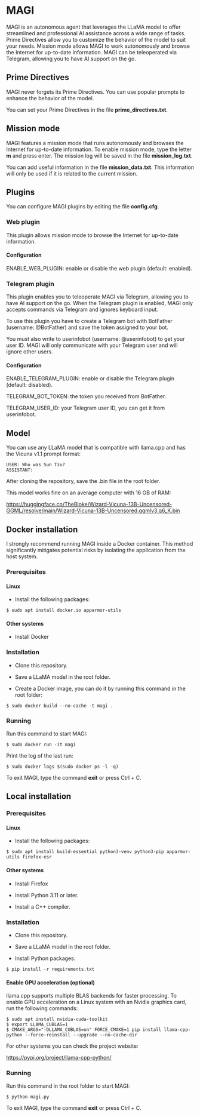 # MAGI

MAGI is an autonomous agent that leverages the LLaMA model to offer streamlined and professional AI assistance across a wide range of tasks. Prime Directives allow you to customize the behavior of the model to suit your needs. Mission mode allows MAGI to work autonomously and browse the Internet for up-to-date information. MAGI can be teleoperated via Telegram, allowing you to have AI support on the go.

## Prime Directives

MAGI never forgets its Prime Directives. You can use popular prompts to enhance the behavior of the model. 

You can set your Prime Directives in the file **prime_directives.txt**. 

## Mission mode

MAGI features a mission mode that runs autonomously and browses the Internet for up-to-date information. To enable mission mode, type the letter **m** and press enter. The mission log will be saved in the file **mission_log.txt**.

You can add useful information in the file **mission_data.txt**. This information will only be used if it is related to the current mission.

## Plugins

You can configure MAGI plugins by editing the file **config.cfg**.

### Web plugin

This plugin allows mission mode to browse the Internet for up-to-date information.

#### Configuration

ENABLE_WEB_PLUGIN: enable or disable the web plugin (default: enabled).

### Telegram plugin

This plugin enables you to teleoperate MAGI via Telegram, allowing you to have AI support on the go. When the Telegram plugin is enabled, MAGI only accepts commands via Telegram and ignores keyboard input.

To use this plugin you have to create a Telegram bot with BotFather (username: @BotFather) and save the token assigned to your bot. 

You must also write to userinfobot (username: @userinfobot) to get your user ID. MAGI will only communicate with your Telegram user and will ignore other users.

#### Configuration

ENABLE_TELEGRAM_PLUGIN: enable or disable the Telegram plugin (default: disabled).

TELEGRAM_BOT_TOKEN: the token you received from BotFather.

TELEGRAM_USER_ID: your Telegram user ID, you can get it from userinfobot.

## Model 

You can use any LLaMA model that is compatible with llama.cpp and has the Vicuna v1.1 prompt format:

```
USER: Who was Sun Tzu?
ASSISTANT: 
```

After cloning the repository, save the .bin file in the root folder. 

This model works fine on an average computer with 16 GB of RAM:

https://huggingface.co/TheBloke/Wizard-Vicuna-13B-Uncensored-GGML/resolve/main/Wizard-Vicuna-13B-Uncensored.ggmlv3.q6_K.bin

## Docker installation

I strongly recommend running MAGI inside a Docker container. This method significantly mitigates potential risks by isolating the application from the host system. 

### Prerequisites

#### Linux

- Install the following packages:

```
$ sudo apt install docker.io apparmor-utils
```

#### Other systems

- Install Docker

### Installation

- Clone this repository.

- Save a LLaMA model in the root folder.

- Create a Docker image, you can do it by running this command in the root folder:

```
$ sudo docker build --no-cache -t magi .
```

### Running

Run this command to start MAGI:

```
$ sudo docker run -it magi
```

Print the log of the last run:

```
$ sudo docker logs $(sudo docker ps -l -q)
```

To exit MAGI, type the command **exit** or press Ctrl + C.

## Local installation

### Prerequisites

#### Linux

- Install the following packages:

```
$ sudo apt install build-essential python3-venv python3-pip apparmor-utils firefox-esr 
```

#### Other systems

- Install Firefox

- Install Python 3.11 or later.

- Install a C++ compiler.

### Installation

- Clone this repository.

- Save a LLaMA model in the root folder.

- Install Python packages:

```
$ pip install -r requirements.txt
```

#### Enable GPU acceleration (optional)

llama.cpp supports multiple BLAS backends for faster processing. To enable GPU acceleration on a Linux system with an Nvidia graphics card, run the following commands:

```
$ sudo apt install nvidia-cuda-toolkit
$ export LLAMA_CUBLAS=1
$ CMAKE_ARGS="-DLLAMA_CUBLAS=on" FORCE_CMAKE=1 pip install llama-cpp-python --force-reinstall --upgrade --no-cache-dir
```

For other systems you can check the project website:

https://pypi.org/project/llama-cpp-python/

### Running

Run this command in the root folder to start MAGI:

```
$ python magi.py
```

To exit MAGI, type the command **exit** or press Ctrl + C.


